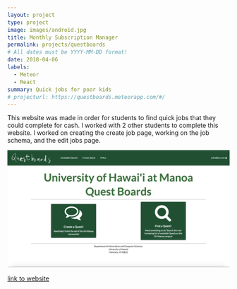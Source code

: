 ```yaml
---
layout: project
type: project
image: images/android.jpg
title: Monthly Subscription Manager
permalink: projects/questboards
# All dates must be YYYY-MM-DD format!
date: 2018-04-06
labels:
  - Meteor
  - React
summary: Quick jobs for poor kids
# projecturl: https://questboards.meteorapp.com/#/
---
```




This website was made in order for students to find quick jobs that they could complete for cash. I worked with 2 other students to complete this website. I worked on creating the create job page, working on the job schema, and the edit jobs page.

<img class="ui medium image" src="../images/home.png">
 
[link to website](https://questboards.meteorapp.com/#/)
